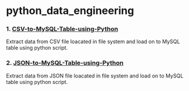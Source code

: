 # python_data_engineering
### 1. [CSV-to-MySQL-Table-using-Python](https://github.com/ramaraobhashyam/python_data_engineering/blob/main/Load%20CSV%20file%20onto%20MySQL%20Table.py)
Extract data from CSV file loacated in file system and load on to MySQL table using python script.

### 2. [JSON-to-MySQL-Table-using-Python](https://github.com/ramaraobhashyam/python_data_engineering/blob/main/Load%20CSV%20file%20onto%20MySQL%20Table.py)
Extract data from JSON file loacated in file system and load on to MySQL table using python script.

